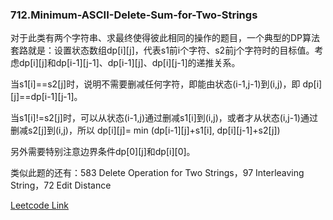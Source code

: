 ### 712.Minimum-ASCII-Delete-Sum-for-Two-Strings

对于此类有两个字符串、求最终使得彼此相同的操作的题目，一个典型的DP算法套路就是：设置状态数组dp[i][j]，代表s1前i个字符、s2前j个字符时的目标值。考虑dp[i][j]和dp[i-1][j-1]、dp[i-1][j]、dp[i][j-1]的递推关系。

当s1[i]==s2[j]时，说明不需要删减任何字符，即能由状态(i-1,j-1)到(i,j)，即 dp[i][j]==dp[i-1][j-1]。

当s1[i]!=s2[j]时，可以从状态(i-1,j)通过删减s1[i]到(i,j)，或者才从状态(i,j-1)通过删减s2[j]到(i,j)，所以 dp[i][j]= min (dp[i-1][j]+s1[i], dp[i][j-1]+s2[j])

另外需要特别注意边界条件dp[0][j]和dp[i][0]。

类似此题的还有：583	Delete Operation for Two Strings，97	Interleaving String，72	Edit Distance


[Leetcode Link](https://leetcode.com/problems/minimum-ascii-delete-sum-for-two-strings)